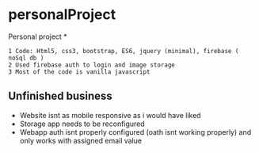 # personalProject

Personal project
* 
```
1 Code: Html5, css3, bootstrap, ES6, jquery (minimal), firebase ( noSql db )
2 Used firebase auth to login and image storage
3 Most of the code is vanilla javascript
```

## Unfinished business
* Website isnt as mobile responsive as i would have liked
* Storage app needs to be reconfigured
* Webapp auth isnt properly configured (oath isnt working properly) and only works with assigned email value
